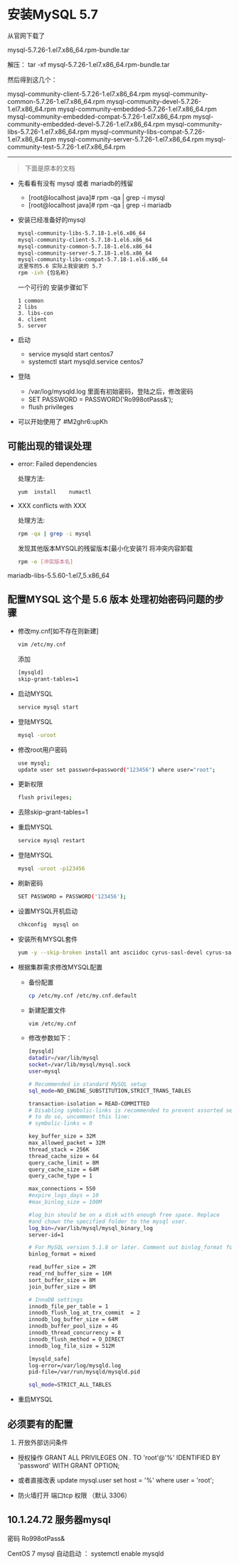 # 安装MySQL 5.7

从官网下载了 

mysql-5.7.26-1.el7.x86_64.rpm-bundle.tar

解压： tar -xf mysql-5.7.26-1.el7.x86_64.rpm-bundle.tar

然后得到这几个：

mysql-community-client-5.7.26-1.el7.x86_64.rpm
mysql-community-common-5.7.26-1.el7.x86_64.rpm
mysql-community-devel-5.7.26-1.el7.x86_64.rpm
mysql-community-embedded-5.7.26-1.el7.x86_64.rpm
mysql-community-embedded-compat-5.7.26-1.el7.x86_64.rpm
mysql-community-embedded-devel-5.7.26-1.el7.x86_64.rpm
mysql-community-libs-5.7.26-1.el7.x86_64.rpm
mysql-community-libs-compat-5.7.26-1.el7.x86_64.rpm
mysql-community-server-5.7.26-1.el7.x86_64.rpm
mysql-community-test-5.7.26-1.el7.x86_64.rpm


---------------------
> 下面是原本的文档

- 先看看有没有 mysql 或者 mariadb的残留

  - [root@localhost java]# rpm -qa | grep -i mysql
  - [root@localhost java]# rpm -qa | grep -i mariadb

- 安装已经准备好的mysql

    ```bash
    mysql-community-libs-5.7.18-1.el6.x86_64
    mysql-community-client-5.7.18-1.el6.x86_64
    mysql-community-common-5.7.18-1.el6.x86_64
    mysql-community-server-5.7.18-1.el6.x86_64
    mysql-community-libs-compat-5.7.18-1.el6.x86_64
    这里写的5.6 实际上我安装的 5.7
    rpm -ivh {包名称}
    ```
    一个可行的 安装步骤如下
    ```note
    1 common
    2 libs
    3. libs-con
    4. client
    5. server
    ```
- 启动
  - service mysqld start centos7
  - systemctl start mysqld.service centos7
- 登陆
  - /var/log/mysqld.log 里面有初始密码，登陆之后，修改密码
  - SET PASSWORD = PASSWORD('Ro998otPass&');
  - flush privileges
- 可以开始使用了
#M2ghr6:upKh
## 可能出现的错误处理
  - error: Failed dependencies

    处理方法:
    ```bash
    yum  install    numactl
    ```

  - XXX conflicts with XXX

    处理方法:
    ```bash
    rpm -qa | grep -i mysql
    ```
    发现其他版本MYSQL的残留版本[最小化安装?]
    将冲突内容卸载
    ```bash
    rpm -e [冲突版本名]
    ```

mariadb-libs-5.5.60-1.el7_5.x86_64

## 配置MYSQL  这个是 5.6 版本 处理初始密码问题的步骤

  - 修改my.cnf[如不存在则新建]

      ```bash
      vim /etc/my.cnf
      ```
      添加
      ```bash
      [mysqld]
      skip-grant-tables=1
      ```
  - 启动MYSQL
      ```bash
      service mysql start
      ```
  - 登陆MYSQL
      ```bash
      mysql -uroot
      ```
  - 修改root用户密码
      ```bash
      use mysql;
      update user set password=password("123456") where user="root";
      ```
  - 更新权限
      ```bash
      flush privileges;
      ```
  - 去除skip-grant-tables=1
  - 重启MYSQL
      ```bash
      service mysql restart
      ```
  - 登陆MYSQL
      ```bash
      mysql -uroot -p123456
      ```
  - 刷新密码
      ```bash
      SET PASSWORD = PASSWORD('123456');
      ```
  - 设置MYSQL开机启动
      ```bash
      chkconfig  mysql on
      ```

- 安装所有MYSQL套件

    ```sh
    yum -y --skip-broken install ant asciidoc cyrus-sasl-devel cyrus-sasl-gssapi    cyrus-sasl-gssapi gcc gcc-c++ krb5-devel libtidy libxml2-devel libffi-devel   libxslt-devel  make mvn openldap-devel python-devel sqlite-devel openssl-devel
    ```

- 根据集群需求修改MYSQL配置

  - 备份配置
      ```bash
      cp /etc/my.cnf /etc/my.cnf.default
      ```
  - 新建配置文件
      ```bash
      vim /etc/my.cnf
      ```
  - 修改参数如下：
      ```bash
      [mysqld]
      datadir=/var/lib/mysql
      socket=/var/lib/mysql/mysql.sock
      user=mysql

      # Recommended in standard MySQL setup
      sql_mode=NO_ENGINE_SUBSTITUTION,STRICT_TRANS_TABLES

      transaction-isolation = READ-COMMITTED
      # Disabling symbolic-links is recommended to prevent assorted security risks;
      # to do so, uncomment this line:
      # symbolic-links = 0

      key_buffer_size = 32M
      max_allowed_packet = 32M
      thread_stack = 256K
      thread_cache_size = 64
      query_cache_limit = 8M
      query_cache_size = 64M
      query_cache_type = 1

      max_connections = 550
      #expire_logs_days = 10
      #max_binlog_size = 100M

      #log_bin should be on a disk with enough free space. Replace      '/var/lib/mysql/mysql_binary_log' with an appropriate path for your system
      #and chown the specified folder to the mysql user.
      log_bin=/var/lib/mysql/mysql_binary_log
      server-id=1

      # For MySQL version 5.1.8 or later. Comment out binlog_format for older versions.
      binlog_format = mixed

      read_buffer_size = 2M
      read_rnd_buffer_size = 16M
      sort_buffer_size = 8M
      join_buffer_size = 8M

      # InnoDB settings
      innodb_file_per_table = 1
      innodb_flush_log_at_trx_commit  = 2
      innodb_log_buffer_size = 64M
      innodb_buffer_pool_size = 4G
      innodb_thread_concurrency = 8
      innodb_flush_method = O_DIRECT
      innodb_log_file_size = 512M

      [mysqld_safe]
      log-error=/var/log/mysqld.log
      pid-file=/var/run/mysqld/mysqld.pid

      sql_mode=STRICT_ALL_TABLES
      ```
- 重启MYSQL

## 必须要有的配置

1. 开放外部访问条件 

- 授权操作 GRANT ALL PRIVILEGES ON *.* TO 'root'@'%' IDENTIFIED BY 'password' WITH GRANT OPTION;
- 或者直接改表  update mysql.user set host = '%' where user = 'root'; 

- 防火墙打开 端口tcp 权限 （默认 3306）


## 10.1.24.72 服务器mysql

密码 Ro998otPass&

CentOS 7  mysql 自动启动 ： systemctl enable mysqld